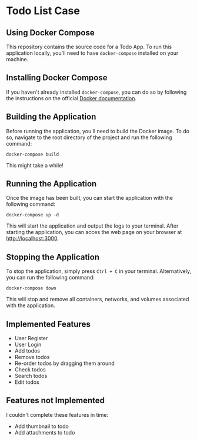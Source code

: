 # Todo List Case

## Using Docker Compose

This repository contains the source code for a Todo App. To run this application locally, you'll need to have `docker-compose` installed on your machine.

## Installing Docker Compose

If you haven't already installed `docker-compose`, you can do so by following the instructions on the official [Docker documentation](https://docs.docker.com/compose/install/).

## Building the Application

Before running the application, you'll need to build the Docker image. To do so, navigate to the root directory of the project and run the following command:

```
docker-compose build
```
This might take a while!

## Running the Application

Once the image has been built, you can start the application with the following command:

```
docker-compose up -d
```

This will start the application and output the logs to your terminal. After starting the application, you can acces the web page on your browser at [http://localhost:3000](http://localhost:3000).


## Stopping the Application

To stop the application, simply press `Ctrl + C` in your terminal. Alternatively, you can run the following command:

```
docker-compose down
```

This will stop and remove all containers, networks, and volumes associated with the application.

## Implemented Features
* User Register
* User Login
* Add todos
* Remove todos
* Re-order todos by dragging them around
* Check todos
* Search todos
* Edit todos

## Features not Implemented
  I couldn't complete these features in time:
* Add thumbnail to todo
* Add attachments to todo
